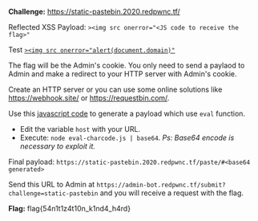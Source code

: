 **Challenge:** https://static-pastebin.2020.redpwnc.tf/

Reflected XSS Payload: `><img src onerror="<JS code to receive the flag>"`

Test [`><img src onerror="alert(document.domain)"`](https://static-pastebin.2020.redpwnc.tf/paste/#PjxpbWcgc3JjIG9uZXJyb3I9YWxlcnQoZG9jdW1lbnQuZG9tYWluKT4=)

The flag will be the Admin's cookie. You only need to send a paylaod to Admin and make a redirect to your HTTP server with Admin's cookie.

Create an HTTP server or you can use some online solutions like https://webhook.site/ or https://requestbin.com/.

Use this [javascript code](https://gist.github.com/EffectRenan/9e85ddc199668e7b56decd88c875ef6e) to generate a payload which use `eval` function.
  - Edit the variable `host` with your URL.
  - Execute: `node eval-charcode.js | base64`. *Ps: Base64 encode is necessary to exploit it.*

Final payload: `https://static-pastebin.2020.redpwnc.tf/paste/#<base64 generated>`

Send this URL to Admin at `https://admin-bot.redpwnc.tf/submit?challenge=static-pastebin` and you will receive a request with the flag.

**Flag:** flag{54n1t1z4t10n_k1nd4_h4rd}
